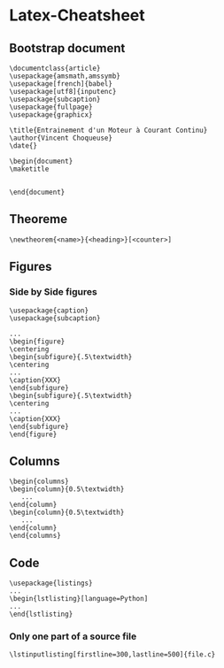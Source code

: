 # Latex-Cheatsheet

## Bootstrap document

```
\documentclass{article}
\usepackage{amsmath,amssymb}
\usepackage[french]{babel}
\usepackage[utf8]{inputenc}
\usepackage{subcaption}
\usepackage{fullpage}
\usepackage{graphicx}

\title{Entrainement d'un Moteur à Courant Continu}
\author{Vincent Choqueuse}
\date{}

\begin{document}
\maketitle


\end{document}
```

## Theoreme
```
\newtheorem{<name>}{<heading>}[<counter>]
```

## Figures

### Side by Side figures

```
\usepackage{caption}
\usepackage{subcaption}

...
\begin{figure}
\centering
\begin{subfigure}{.5\textwidth}
\centering
...
\caption{XXX}
\end{subfigure}
\begin{subfigure}{.5\textwidth}
\centering
...
\caption{XXX}
\end{subfigure}
\end{figure}
```

## Columns

```
\begin{columns}
\begin{column}{0.5\textwidth}
   ...
\end{column}
\begin{column}{0.5\textwidth} 
   ...
\end{column}
\end{columns}
```

## Code

```
\usepackage{listings}
...
\begin{lstlisting}[language=Python]
...
\end{lstlisting}
```

### Only one part of a source file

```
\lstinputlisting[firstline=300,lastline=500]{file.c}
```
